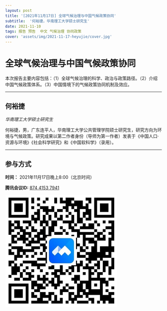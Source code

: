 ```yaml
---
layout: post
title: '[2021年11月17日] 全球气候治理与中国气候政策协同'
subtitle:  '何裕捷，华南理工大学硕士研究生'
date: 2021-11-10
tags: 报告 预告  中文 气候治理 协同政策
cover: 'assets/img/2021-11-17-heyujie/cover.jpg'
---
```


# 全球气候治理与中国气候政策协同

本次报告主要内容包括：（1）全球气候治理的科学、政治与政策路径。（2）介绍中国气候政策体系。（3）中国情境下的气候政策协同机制及效应。

----------

## 何裕捷

*华南理工大学硕士研究生*

何裕捷，男，广东连平人，华南理工大学公共管理学院硕士研究生，研究方向为环境与气候政策。研究成果以第二作者身份（导师为第一作者）发表于《中国人口·资源与环境》《社会科学研究》和《中国软科学》（录用）。

-----------

##  参与方式

 **时间：** 2021年11月17日晚上8:00（北京时间）

 **腾讯会议ID:** [874 4153 7941](https://meeting.tencent.com/s/UIeb8Y3Vky8l)

 ![meeting link](/assets/img/2021-04-28-changdongfeng/link.jpeg)